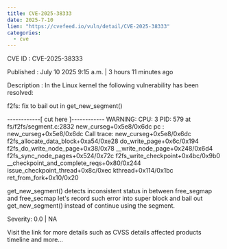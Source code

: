 ```yaml
--- 
title: CVE-2025-38333
date: 2025-7-10
lien: "https://cvefeed.io/vuln/detail/CVE-2025-38333"
categories:
  - cve
---
```


CVE ID : CVE-2025-38333

Published :  July 10
2025
9:15 a.m. | 3 hours
11 minutes ago

Description : In the Linux kernel
the following vulnerability has been resolved:

f2fs: fix to bail out in get_new_segment()

------------[ cut here ]------------
WARNING: CPU: 3 PID: 579 at fs/f2fs/segment.c:2832 new_curseg+0x5e8/0x6dc
pc : new_curseg+0x5e8/0x6dc
Call trace:
 new_curseg+0x5e8/0x6dc
 f2fs_allocate_data_block+0xa54/0xe28
 do_write_page+0x6c/0x194
 f2fs_do_write_node_page+0x38/0x78
 __write_node_page+0x248/0x6d4
 f2fs_sync_node_pages+0x524/0x72c
 f2fs_write_checkpoint+0x4bc/0x9b0
 __checkpoint_and_complete_reqs+0x80/0x244
 issue_checkpoint_thread+0x8c/0xec
 kthread+0x114/0x1bc
 ret_from_fork+0x10/0x20

get_new_segment() detects inconsistent status in between free_segmap
and free_secmap
let's record such error into super block
and bail
out get_new_segment() instead of continue using the segment.

Severity: 0.0 | NA

Visit the link for more details
such as CVSS details
affected products
timeline
and more...
